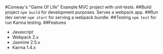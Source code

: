 #Conway's "Game Of Life" 
Example MVC project with unit-tests.
##Build project
`npm build` for development purposes. Serves a webpack app.
##Run dev server
`npm start` for serving a webpack bundle.
##Testing
`npm test` for run Karma testing.
##Features
+ Javascript 
+ Webpack 2.x
+ Jasmine 2.5.x
+ Karma 1.4.x
